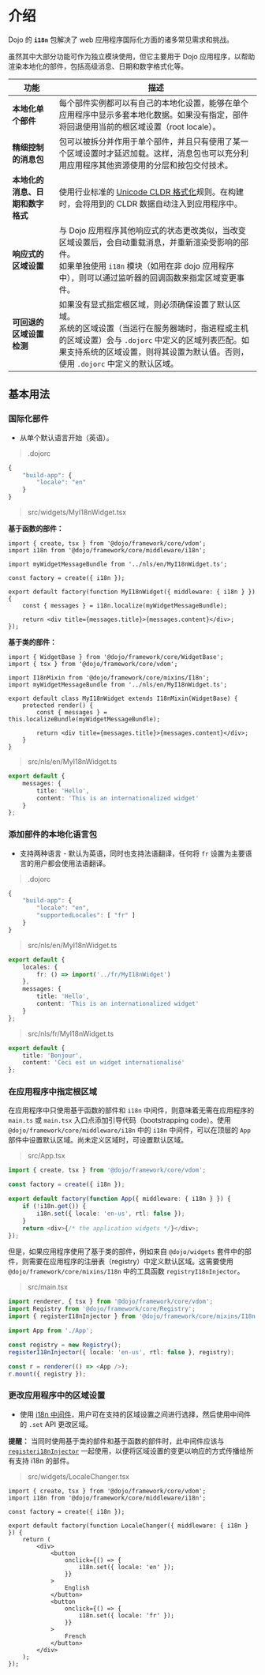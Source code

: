 # 介绍

<!--
https://github.com/dojo/framework/blob/master/docs/en/i18n/introduction.md
commit 3064b7ce80fa19569f8975e9aa5d06718ca8decb
-->

Dojo 的 **`i18n`** 包解决了 web 应用程序国际化方面的诸多常见需求和挑战。

虽然其中大部分功能可作为独立模块使用，但它主要用于 Dojo 应用程序，以帮助渲染本地化的部件，包括高级消息、日期和数字格式化等。

| 功能                             | 描述                                                                                                                                                                                                                                       |
| -------------------------------- | ------------------------------------------------------------------------------------------------------------------------------------------------------------------------------------------------------------------------------------------ |
| **本地化单个部件**               | 每个部件实例都可以有自己的本地化设置，能够在单个应用程序中显示多套本地化数据。如果没有指定，部件将回退使用当前的根区域设置（root locale）。                                                                                                |
| **精细控制的消息包**             | 包可以被拆分并作用于单个部件，并且只有使用了某一个区域设置时才延迟加载。这样，消息包也可以充分利用应用程序其他资源使用的分层和按包交付技术。                                                                                               |
| **本地化的消息、日期和数字格式** | 使用行业标准的 [Unicode CLDR 格式化](http://cldr.unicode.org/)规则。在构建时，会将用到的 CLDR 数据自动注入到应用程序中。                                                                                                                   |
| **响应式的区域设置**             | 与 Dojo 应用程序其他响应式的状态更改类似，当改变区域设置后，会自动重载消息，并重新渲染受影响的部件。<br>如果单独使用 `i18n` 模块（如用在非 dojo 应用程序中），则可以通过监听器的回调函数来指定区域变更事件。                               |
| **可回退的区域设置检测**         | 如果没有显式指定根区域，则必须确保设置了默认区域。<br>系统的区域设置（当运行在服务器端时，指进程或主机的区域设置）会与 `.dojorc` 中定义的区域列表匹配。如果支持系统的区域设置，则将其设置为默认值。否则，使用 `.dojorc` 中定义的默认区域。 |

## 基本用法

### 国际化部件

-   从单个默认语言开始（英语）。

> .dojorc

```ts
{
	"build-app": {
		"locale": "en"
	}
}
```

> src/widgets/MyI18nWidget.tsx

**基于函数的部件：**

```tsx
import { create, tsx } from '@dojo/framework/core/vdom';
import i18n from '@dojo/framework/core/middleware/i18n';

import myWidgetMessageBundle from '../nls/en/MyI18nWidget.ts';

const factory = create({ i18n });

export default factory(function MyI18nWidget({ middleware: { i18n } }) {
	const { messages } = i18n.localize(myWidgetMessageBundle);

	return <div title={messages.title}>{messages.content}</div>;
});
```

**基于类的部件：**

```tsx
import { WidgetBase } from '@dojo/framework/core/WidgetBase';
import { tsx } from '@dojo/framework/core/vdom';

import I18nMixin from '@dojo/framework/core/mixins/I18n';
import myWidgetMessageBundle from '../nls/en/MyI18nWidget.ts';

export default class MyI18nWidget extends I18nMixin(WidgetBase) {
	protected render() {
		const { messages } = this.localizeBundle(myWidgetMessageBundle);

		return <div title={messages.title}>{messages.content}</div>;
	}
}
```

> src/nls/en/MyI18nWidget.ts

```ts
export default {
	messages: {
		title: 'Hello',
		content: 'This is an internationalized widget'
	}
};
```

### 添加部件的本地化语言包

-   支持两种语言 - 默认为英语，同时也支持法语翻译，任何将 `fr` 设置为主要语言的用户都会使用法语翻译。

> .dojorc

```ts
{
	"build-app": {
		"locale": "en",
		"supportedLocales": [ "fr" ]
	}
}
```

> src/nls/en/MyI18nWidget.ts

```ts
export default {
	locales: {
		fr: () => import('../fr/MyI18nWidget')
	},
	messages: {
		title: 'Hello',
		content: 'This is an internationalized widget'
	}
};
```

> src/nls/fr/MyI18nWidget.ts

```ts
export default {
	title: 'Bonjour',
	content: 'Ceci est un widget internationalisé'
};
```

### 在应用程序中指定根区域

在应用程序中只使用基于函数的部件和 `i18n` 中间件，则意味着无需在应用程序的 `main.ts` 或 `main.tsx` 入口点添加引导代码（bootstrapping code）。使用 `@dojo/framework/core/middleware/i18n` 中的 `i18n` 中间件，可以在顶层的 `App` 部件中设置默认区域。尚未定义区域时，可设置默认区域。

> src/App.tsx

```ts
import { create, tsx } from '@dojo/framework/core/vdom';

const factory = create({ i18n });

export default factory(function App({ middleware: { i18n } }) {
	if (!i18n.get()) {
		i18n.set({ locale: 'en-us', rtl: false });
	}
	return <div>{/* the application widgets */}</div>;
});
```

但是，如果应用程序使用了基于类的部件，例如来自 `@dojo/widgets` 套件中的部件，则需要在应用程序的注册表（registry）中定义默认区域。这需要使用 `@dojo/framework/core/mixins/I18n` 中的工具函数 `registryI18nInjector`。

> src/main.tsx

```ts
import renderer, { tsx } from '@dojo/framework/core/vdom';
import Registry from '@dojo/framework/core/Registry';
import { registerI18nInjector } from '@dojo/framework/core/mixins/I18n';

import App from './App';

const registry = new Registry();
registerI18nInjector({ locale: 'en-us', rtl: false }, registry);

const r = renderer(() => <App />);
r.mount({ registry });
```

### 更改应用程序中的区域设置

-   使用 [i18n 中间件](/learn/middleware/available-middleware#i18n)，用户可在支持的区域设置之间进行选择，然后使用中间件的 `.set` API 更改区域。

**提醒：** 当同时使用基于类的部件和基于函数的部件时，此中间件应该与 [`registeri18nInjector`](/learn/i18n/internationalizing-a-dojo-application/#providing-locale-data-to-i18n-aware-widgets) 一起使用，以便将区域设置的变更以响应的方式传播给所有支持 i18n 的部件。

> src/widgets/LocaleChanger.tsx

```tsx
import { create, tsx } from '@dojo/framework/core/vdom';
import i18n from '@dojo/framework/core/middleware/i18n';

const factory = create({ i18n });

export default factory(function LocaleChanger({ middleware: { i18n } }) {
	return (
		<div>
			<button
				onclick={() => {
					i18n.set({ locale: 'en' });
				}}
			>
				English
			</button>
			<button
				onclick={() => {
					i18n.set({ locale: 'fr' });
				}}
			>
				French
			</button>
		</div>
	);
});
```
